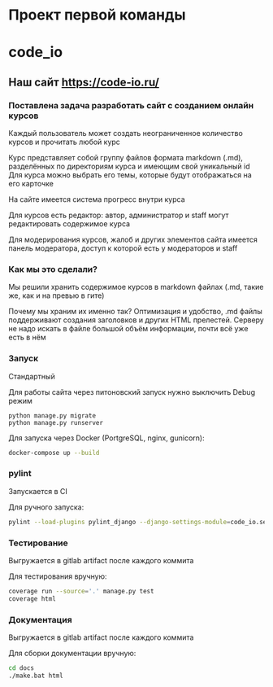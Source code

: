 # Проект первой команды

# code_io

## Наш сайт https://code-io.ru/

### Поставлена задача разработать сайт с созданием онлайн курсов

Каждый пользователь может создать неограниченное количество курсов и прочитать любой курс


Курс представляет собой группу файлов формата markdown (.md), разделённых по директориям курса и имеющим свой уникальный id
Для курса можно выбрать его темы, которые будут отображаться на его карточке


На сайте имеется система прогресс внутри курса


Для курсов есть редактор: автор, администратор и staff могут редактировать содержимое курса


Для модерирования курсов, жалоб и других элементов сайта имеется панель модератора, доступ к которой есть у модераторов и staff

### Как мы это сделали?

Мы решили хранить содержимое курсов в markdown файлах (.md, такие же, как и на превью в гите)

Почему мы храним их именно так?
Оптимизация и удобство, .md файлы поддерживают создания заголовков и других HTML прелестей.
Серверу не надо искать в файле большой объём информации, почти всё уже есть в нём


### Запуск

Стандартный

Для работы сайта через питоновский запуск нужно выключить Debug режим

```shell
python manage.py migrate
python manage.py runserver
```

Для запуска через Docker (PortgreSQL, nginx, gunicorn):
```bash
docker-compose up --build
```

### pylint

Запускается в CI

Для ручного запуска:

```bash
pylint --load-plugins pylint_django --django-settings-module=code_io.settings --fail-under=8 .
```

### Тестирование

Выгружается в gitlab artifact после каждого коммита

Для тестирования вручную:
```bash
coverage run --source='.' manage.py test
coverage html
```

### Документация

Выгружается в gitlab artifact после каждого коммита

Для сборки документации вручную:
```bash
cd docs
./make.bat html
```
